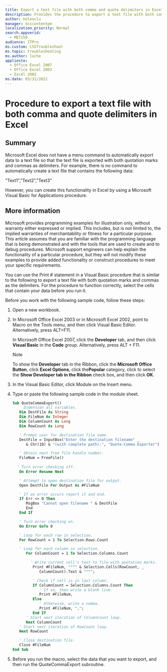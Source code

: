 ```yaml
---
title: Export a text file with both comma and quote delimiters in Excel
description: Provides the procedure to export a text file with both comma and quote delimiters in Excel
author: helenclu
manager: dcscontentpm
localization_priority: Normal
search.appverid: 
  - MET150
audience: ITPro
ms.custom: CSSTroubleshoot
ms.topic: troubleshooting
ms.author: luche
appliesto: 
  - Office Excel 2007
  - Office Excel 2003
  - Excel 2002
ms.date: 03/31/2022
---
```


# Procedure to export a text file with both comma and quote delimiters in Excel

## Summary

Microsoft Excel does not have a menu command to automatically export data to a text file so that the text file is exported with both quotation marks and commas as delimiters. For example, there is no command to automatically create a text file that contains the following data:

"Text1","Text2","Text3"

However, you can create this functionality in Excel by using a Microsoft Visual Basic for Applications procedure.

## More information

Microsoft provides programming examples for illustration only, without warranty either expressed or implied. This includes, but is not limited to, the implied warranties of merchantability or fitness for a particular purpose. This article assumes that you are familiar with the programming language that is being demonstrated and with the tools that are used to create and to debug procedures. Microsoft support engineers can help explain the functionality of a particular procedure, but they will not modify these examples to provide added functionality or construct procedures to meet your specific requirements. 

You can use the Print # statement in a Visual Basic procedure that is similar to the following to export a text file with both quotation marks and commas as the delimiters. For the procedure to function correctly, select the cells that contain your data before you run it.

Before you work with the following sample code, follow these steps:

1. Open a new workbook.
2. In Microsoft Office Excel 2003 or in Microsoft Excel 2002, point to Macro on the Tools menu, and then click Visual Basic Editor. Alternatively, press ALT+F11.

    In Microsoft Office Excel 2007, click the **Developer** tab, and then click
    **Visual Basic** in the **Code** group. Alternatively, press ALT + F11.

    > [!NOTE]
    > To show the **Developer** tab in the Ribbon, click the **Microsoft Office Button**, click **Excel Options**, click the**Popular** category, click to select the **Show Developer tab in the Ribbon** check box, and then click **OK**.
3. In the Visual Basic Editor, click Module on the Insert menu.
4. Type or paste the following sample code in the module sheet.

    ```vb
    Sub QuoteCommaExport()
       ' Dimension all variables.
       Dim DestFile As String
       Dim FileNum As Integer
       Dim ColumnCount As Long
       Dim RowCount As Long
    
       ' Prompt user for destination file name.
       DestFile = InputBox("Enter the destination filename" _
          & Chr(10) & "(with complete path):", "Quote-Comma Exporter")
    
       ' Obtain next free file handle number.
       FileNum = FreeFile()
     
      ' Turn error checking off.
       On Error Resume Next
    
       ' Attempt to open destination file for output.
       Open DestFile For Output As #FileNum
    
       ' If an error occurs report it and end.
       If Err <> 0 Then
          MsgBox "Cannot open filename " & DestFile
          End
       End If
    
       ' Turn error checking on.
       On Error GoTo 0
    
       ' Loop for each row in selection.
       For RowCount = 1 To Selection.Rows.Count
    
       ' Loop for each column in selection.
          For ColumnCount = 1 To Selection.Columns.Count
    
            ' Write current cell's text to file with quotation marks.
             Print #FileNum, """" & Selection.Cells(RowCount, _
                ColumnCount).Text & """";
    
             ' Check if cell is in last column.
             If ColumnCount = Selection.Columns.Count Then
                ' If so, then write a blank line.
                Print #FileNum,
             Else
                ' Otherwise, write a comma.
                Print #FileNum, ",";
             End If
          ' Start next iteration of ColumnCount loop.
          Next ColumnCount
       ' Start next iteration of RowCount loop.
       Next RowCount
    
       ' Close destination file.
       Close #FileNum
    End Sub
    ```

5. Before you run the macro, select the data that you want to export, and then run the QuoteCommaExport subroutine.   
